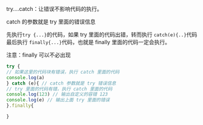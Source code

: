try....catch：让错误不影响代码的执行。

catch 的参数就是 try 里面的错误信息

先执行`try {...}`的代码，如果 try 里面的代码出错，转而执行 `catch(e){..}`代码
最后执行 `finally{...}`代码，也就是 finally 里面的代码一定会执行。

注意：finally 可以不必出现

```javascript
try {
// 如果这里的代码块有错误，执行 catch 里面的代码
console.log(a)
} catch (e){ // catch 参数就是 try 错误信息
// try 里面的代码有错，执行 catch 里面的代码
console.log(123) // 输出自定义的容错 123
console.log(e) // 输出上面 try 里面的错误
}.finally{

}
```
